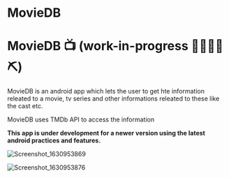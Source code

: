 # MovieDB

# MovieDB 📺 (work-in-progress 👷🔧️👷‍♀️⛏)

MovieDB is an android app which lets the user to get hte information releated to a movie, tv series and other informations releated to these like the cast etc.

MovieDB uses TMDb API to access the information

**This app is under development for a newer version using the latest android practices and features.**

![Screenshot_1630953869](https://user-images.githubusercontent.com/25431838/132253534-99bfdb3d-a3b5-4cd8-b927-899e62c295d4.png)

![Screenshot_1630953876](https://user-images.githubusercontent.com/25431838/132253553-ac42ab87-88ac-4454-8df1-cfa04d0dd6b4.png)


